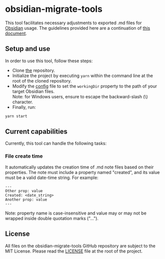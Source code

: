 # obsidian-migrate-tools
This tool facilitates necessary adjustments to exported .md files for [Obsidian](https://obsidian.md/) usage. The guidelines provided here are a continuation of [this document](https://1drv.ms/u/s!AnZtASMIIJGgod52N2B4xLByF9OpTg?e=4YtglN).

## Setup and use
In order to use this tool, follow these steps:
 - Clone [the](https://github/azraftaohid/obsidian-migrate-tools) repository.
 - Initialize the project by executing `yarn` within the command line at the root of the cloned repository.
 - Modify the [config](src/config.ts) file to set the `workingDir` property to the path of your target Obsidian files.  
 Note: for Windows users, ensure to escape the backward-slash (\\) character.
 - Finally, run:
```bash
yarn start
```

## Current capabilities
Currently, this tool can handle the following tasks:

### File create time
It automatically updates the creation time of .md note files based on their properties. The note must include a property named "created", and its value must be a valid date-time string. For example:
```
---
Other prop: value
Created: <date_string>
Another prop: value
---
```
Note: property name is case-insensitive and value may or may not be wrapped inside double quotation marks ("...").

## License
All files on the obsidian-migrate-tools GitHub repository are subject to the MIT License. Please read the [LICENSE](LICENSE) file at the root of the project.
